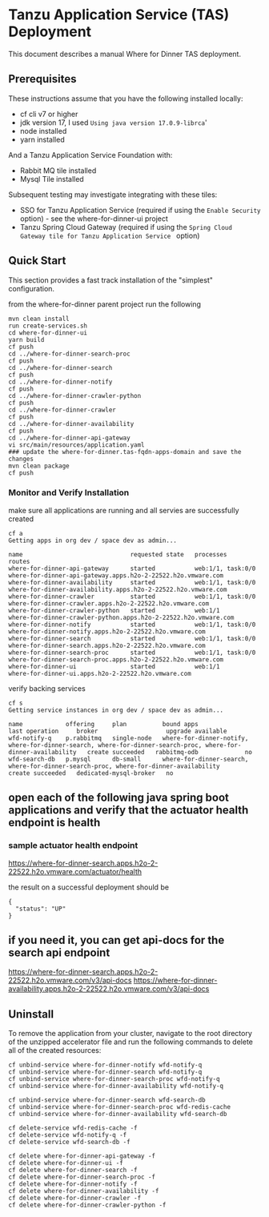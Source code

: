 # Tanzu Application Service (TAS) Deployment

This document describes a manual Where for Dinner TAS deployment.  

## Prerequisites

These instructions assume that you have the following installed locally:

* cf cli v7 or higher 
* jdk version 17,  I used `Using java version 17.0.9-librca`'
* node installed
* yarn installed

And a Tanzu Application Service Foundation with:
* Rabbit MQ tile installed
* Mysql Tile installed

Subsequent testing may investigate integrating with these tiles:  
* SSO for Tanzu Application Service (required if using the `Enable Security` option) - see the where-for-dinner-ui project
* Tanzu Spring Cloud Gateway (required if using the `Spring Cloud Gateway tile for Tanzu Application Service ` option)

## Quick Start

This section provides a fast track installation of the "simplest" configuration.

from the where-for-dinner parent project
run the following
```code
mvn clean install
run create-services.sh
cd where-for-dinner-ui
yarn build
cf push
cd ../where-for-dinner-search-proc
cf push
cd ../where-for-dinner-search
cf push
cd ../where-for-dinner-notify
cf push
cd ../where-for-dinner-crawler-python
cf push
cd ../where-for-dinner-crawler
cf push
cd ../where-for-dinner-availability
cf push
cd ../where-for-dinner-api-gateway
vi src/main/resources/application.yaml
### update the where-for-dinner.tas-fqdn-apps-domain and save the changes
mvn clean package
cf push
```

### Monitor and Verify Installation

make sure all applications are running and all servies are successfully created

```code 
cf a
Getting apps in org dev / space dev as admin...

name                              requested state   processes           routes
where-for-dinner-api-gateway      started           web:1/1, task:0/0   where-for-dinner-api-gateway.apps.h2o-2-22522.h2o.vmware.com
where-for-dinner-availability     started           web:1/1, task:0/0   where-for-dinner-availability.apps.h2o-2-22522.h2o.vmware.com
where-for-dinner-crawler          started           web:1/1, task:0/0   where-for-dinner-crawler.apps.h2o-2-22522.h2o.vmware.com
where-for-dinner-crawler-python   started           web:1/1             where-for-dinner-crawler-python.apps.h2o-2-22522.h2o.vmware.com
where-for-dinner-notify           started           web:1/1, task:0/0   where-for-dinner-notify.apps.h2o-2-22522.h2o.vmware.com
where-for-dinner-search           started           web:1/1, task:0/0   where-for-dinner-search.apps.h2o-2-22522.h2o.vmware.com
where-for-dinner-search-proc      started           web:1/1, task:0/0   where-for-dinner-search-proc.apps.h2o-2-22522.h2o.vmware.com
where-for-dinner-ui               started           web:1/1             where-for-dinner-ui.apps.h2o-2-22522.h2o.vmware.com

```
verify backing services
```code
cf s
Getting service instances in org dev / space dev as admin...

name            offering     plan          bound apps                                                                                                      last operation     broker                   upgrade available
wfd-notify-q    p.rabbitmq   single-node   where-for-dinner-notify, where-for-dinner-search, where-for-dinner-search-proc, where-for-dinner-availability   create succeeded   rabbitmq-odb             no
wfd-search-db   p.mysql      db-small      where-for-dinner-search, where-for-dinner-search-proc, where-for-dinner-availability                            create succeeded   dedicated-mysql-broker   no
```

## open each of the following java spring boot applications and verify that the actuator health endpoint is health
### sample actuator health endpoint
https://where-for-dinner-search.apps.h2o-2-22522.h2o.vmware.com/actuator/health

the result on a successful deployment should be 
```code
{
  "status": "UP"
}
```

## if you need it, you can get api-docs for the search api endpoint 
https://where-for-dinner-search.apps.h2o-2-22522.h2o.vmware.com/v3/api-docs
https://where-for-dinner-availability.apps.h2o-2-22522.h2o.vmware.com/v3/api-docs


## Uninstall


To remove the application from your cluster, navigate to the root directory of the unzipped accelerator file and run the following commands to delete all of the created resources:

```
cf unbind-service where-for-dinner-notify wfd-notify-q
cf unbind-service where-for-dinner-search wfd-notify-q
cf unbind-service where-for-dinner-search-proc wfd-notify-q
cf unbind-service where-for-dinner-availability wfd-notify-q

cf unbind-service where-for-dinner-search wfd-search-db
cf unbind-service where-for-dinner-search-proc wfd-redis-cache
cf unbind-service where-for-dinner-availability wfd-search-db

cf delete-service wfd-redis-cache -f
cf delete-service wfd-notify-q -f
cf delete-service wfd-search-db -f

cf delete where-for-dinner-api-gateway -f 
cf delete where-for-dinner-ui -f
cf delete where-for-dinner-search -f
cf delete where-for-dinner-search-proc -f
cf delete where-for-dinner-notify -f
cf delete where-for-dinner-availability -f
cf delete where-for-dinner-crawler -f
cf delete where-for-dinner-crawler-python -f


```

